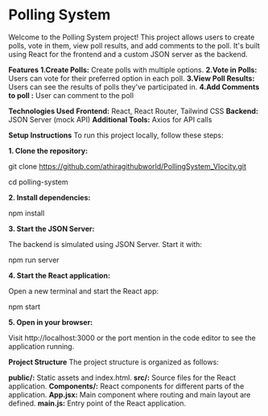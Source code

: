 # Polling System

Welcome to the Polling System project! This project allows users to create polls, vote in them, view poll results, and add comments to the poll. It's built using React for the frontend and a custom JSON server as the backend.

**Features**
**1.Create Polls:** Create polls with multiple options.
**2.Vote in Polls:** Users can vote for their preferred option in each poll.
**3.View Poll Results:** Users can see the results of polls they've participated in.
**4.Add Comments to poll :** User can comment to the poll

**Technologies Used**
**Frontend:** React, React Router, Tailwind CSS
**Backend:** JSON Server (mock API)
**Additional Tools:** Axios for API calls


**Setup Instructions**
To run this project locally, follow these steps:

**1. Clone the repository:**

git clone https://github.com/athiragithubworld/PollingSystem_Vlocity.git

cd polling-system

**2. Install dependencies:**

npm install

**3. Start the JSON Server:**

The backend is simulated using JSON Server. Start it with:

npm run server

**4. Start the React application:**

Open a new terminal and start the React app:

npm start


**5. Open in your browser:**

Visit http://localhost:3000 or the port mention in the code editor to see the application running.

**Project Structure**
The project structure is organized as follows:

**public/:** Static assets and index.html.
**src/:** Source files for the React application.
**Components/:** React components for different parts of the application.
**App.jsx:** Main component where routing and main layout are defined.
**main.js:** Entry point of the React application.
